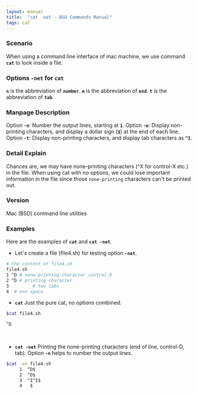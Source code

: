 ```yaml
---
layout: manual
title:  "cat -net - BSD Commands Manual"
tags: cat
---
```


### Scenario
When using a command line interface of mac machine, we use command __`cat`__ to look inside a file.

### Options `-net` for `cat` 
__`n`__ is the abbreviation of __`number`__.
__`e`__ is the abbreviation of __`end`__.
__`t`__ is the abbreviation of __`tab`__.

### Manpage Description
Option __`-n`__: Number the output lines, starting at __`1`__.
Option __`-e`__: Display non-printing characters, and display a dollar sign (__`$`__) at the end of each line.
Option __`-t`__: Display non-printing characters, and display tab characters as __`^I`__.

### Detail Explain
Chances are, we may have none-printing characters (^X for control-X etc.) in the file. When using cat with no options, we could lose important information in the file since those `none-printing` characters can't be printed out. 

### Version
Mac (BSD) command line utilities

### Examples
Here are the examples of __`cat`__ and __`cat -net`__.

- Let's create a file (file4.sh) for testing option __`-net`__.

```bash
# the content of file4.sh                                 
file4.sh
1 ^D # none-printing character control-D
2 ^D # printing character
3         # two tabs
4  # one space
```

- __`cat`__ Just the pure cat, no options combined.

```bash
$cat file4.sh

^D
		
 
```

- __`cat -net`__ Printing the none-printing characters (end of line, control-D, tab). Option __`-n`__ helps to number the output lines.

```bash
$cat -sn file4.sh 
     1	^D$
     2	^D$
     3	^I^I$
     4	 $
```

